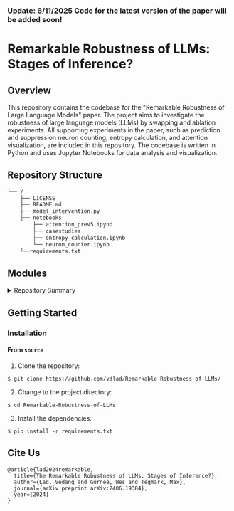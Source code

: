 ### Update: 6/11/2025 Code for the latest version of the paper will be added soon!
# Remarkable Robustness of LLMs: Stages of Inference?
## Overview

This repository contains the codebase for the "Remarkable Robustness of Large Language Models" paper. The project aims to investigate the robustness of large language models (LLMs) by swapping and ablation experiments. All supporting experiments in the paper, such as prediction and suppression neuron counting, entropy calculation, and attention visualization, are included in this repository. The codebase is written in Python and uses Jupyter Notebooks for data analysis and visualization.

## Repository Structure

```sh
└── /
    ├── LICENSE
    ├── README.md
    ├── model_intervention.py
    ├── notebooks
        ├── attention_prev5.ipynb
        ├── casestudies
        ├── entropy_calculation.ipynb
        └── neuron_counter.ipynb
    └──requirements.txt
```

## Modules

<details closed><summary>Repository Summary</summary>

| File                                                                                                                                    | Summary                                                                                                                                                                                                                                                                                                                                                                                                                                                                                                                                           |
|-----------------------------------------------------------------------------------------------------------------------------------------|---------------------------------------------------------------------------------------------------------------------------------------------------------------------------------------------------------------------------------------------------------------------------------------------------------------------------------------------------------------------------------------------------------------------------------------------------------------------------------------------------------------------------------------------------|
| [model_intervention.py](https://github.com/vdlad/Remarkable-Robustness-of-LLMs/blob/master/model_intervention.py)                       | Carry out layer swapping and ablation experiments on any model supported by TransformerLens. Computes metrics and conducts interventions to study model behavior and performance and saves to dataframe.                                                                                                                                                                                                                                                                          |
| [requirements.txt](https://github.com/vdlad/Remarkable-Robustness-of-LLMs/blob/master/requirements.txt)                                 | Package requirements for the repository                                                                                                                                                                                                                                                                                                                                                                                                                                                                                                           |
| [neuron_counter.ipynb](https://github.com/vdlad/Remarkable-Robustness-of-LLMs/blob/master/notebooks/neuron_counter.ipynb)               | Determine the number of prediction and suppression neurons in any model supported by TransformerLens                                                                                                                                                                                             |
| [entropy_calculation.ipynb](https://github.com/vdlad/Remarkable-Robustness-of-LLMs/blob/master/notebooks/entropy_calculation.ipynb)     | Use the [LogitLens](https://www.lesswrong.com/posts/AcKRB8wDpdaN6v6ru/interpreting-gpt-the-logit-lens) technique but then takes the entropy to see the entropy of the model change through the layers.                                                                                                                                                                                              |
| [attention_prev5.ipynb](https://github.com/vdlad/Remarkable-Robustness-of-LLMs/blob/master/notebooks/attention_prev5.ipynb)             | Uses TransformerLens to determine the mean attention on the previous 5 tokens of any input. |
| [subjoiner_heads.ipynb](https://github.com/vdlad/Remarkable-Robustness-of-LLMs/blob/master/notebooks/casestudies/subjoiner_heads.ipynb) | Code for discovering subjoiner heads in language models. A subjoiner head is an attention head responsible for predicting the next token in multi-token words. |
| [probe_neurons.ipynb](https://github.com/vdlad/Remarkable-Robustness-of-LLMs/blob/master/notebooks/casestudies/probe_neurons.ipynb)     |  Probe individual neurons (which you can determine by find_neurons) by training a probe on the activations of the MLP output. It compares individual probes against an ensemble of probes to show that neurons work together to achieve their accuracy, even outperforming the mean model accuracy with the right ensemble.|
| [find_neurons.ipynb](https://github.com/vdlad/Remarkable-Robustness-of-LLMs/blob/master/notebooks/casestudies/find_neurons.ipynb)       | Find the relevant neurons to probe by looking at the product of the unembedding matrix and the output weights of the MLPs.                                                                                                            |

</details>

## Getting Started


### Installation

#### From `source`

1. Clone the repository:

```console
$ git clone https://github.com/vdlad/Remarkable-Robustness-of-LLMs/
```

2. Change to the project directory:

```console
$ cd Remarkable-Robustness-of-LLMs
```

3. Install the dependencies:

```console
$ pip install -r requirements.txt
```

## Cite Us 
```console
@article{lad2024remarkable,
  title={The Remarkable Robustness of LLMs: Stages of Inference?},
  author={Lad, Vedang and Gurnee, Wes and Tegmark, Max},
  journal={arXiv preprint arXiv:2406.19384},
  year={2024}
}
```




